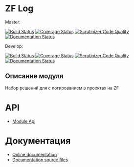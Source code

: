 # ZF Log

Master:

[![Build Status](https://travis-ci.org/nnx-framework/zf-log.svg?branch=master)](https://travis-ci.org/nnx-framework/zf-log)
[![Coverage Status](https://coveralls.io/repos/github/nnx-framework/zf-log/badge.svg?branch=master)](https://coveralls.io/github/nnx-framework/zf-log?branch=master)
[![Scrutinizer Code Quality](https://scrutinizer-ci.com/g/nnx-framework/zf-log/badges/quality-score.png?b=master)](https://scrutinizer-ci.com/g/nnx-framework/zf-log/?branch=master)
[![Documentation Status](https://readthedocs.org/projects/zf-log/badge/?version=master)](http://zf-log.readthedocs.org/ru/latest/?badge=master)

Develop:

[![Build Status](https://travis-ci.org/nnx-framework/zf-log.svg?branch=dev)](https://travis-ci.org/nnx-framework/zf-log)
[![Coverage Status](https://coveralls.io/repos/github/nnx-framework/zf-log/badge.svg?branch=dev)](https://coveralls.io/github/nnx-framework/zf-log?branch=dev)
[![Scrutinizer Code Quality](https://scrutinizer-ci.com/g/nnx-framework/zf-log/badges/quality-score.png?b=dev)](https://scrutinizer-ci.com/g/nnx-framework/zf-log/?branch=dev)
[![Documentation Status](https://readthedocs.org/projects/zf-log/badge/?version=dev)](http://zf-log.readthedocs.org/ru/latest/?badge=dev)


## Описание модуля

Набор решений для с логированием в проектах на ZF

# API
- [Module Api](API.md)


# Документация
- [Online documentation](http://zf-log.readthedocs.org/ru/latest/)
- [Documentation source files](doc/book/ru/)



